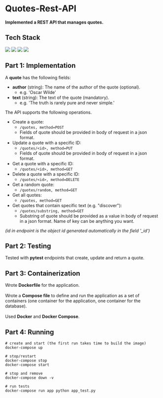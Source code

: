# Quotes-Rest-API

<b>Implemented a REST API that manages quotes.</b>

## Tech Stack

<p>
   <a src="#"><img src="https://img.icons8.com/color/48/000000/python.png"/></a>
<a src="#"><img src="https://img.icons8.com/color/48/000000/flask.png"/></a>
<a src="#"><img src="https://img.icons8.com/color/48/000000/mongodb.png"/></a>
<a src="#"><img src="https://img.icons8.com/color/48/000000/docker.png"/></a>
</p>

## Part 1: Implementation

A <b>quote</b> has the following fields:

* **author** (string): The name of the author of the quote (optional).
    * e.g. 'Oscar Wilde'
* **text** (string): The text of the quote (mandatory). 
    * e.g. 'The truth is rarely pure and never simple.'

The API supports the following operations.

* Create a quote: 
    * ```/quotes, method=POST```
    * Fields of quote should be provided in body of request in a json format.
* Update a quote with a specific ID:
    * ```/quotes/<id>, method=PUT``` 
    * Fields of quote should be provided in body of request in a json format.
* Get a quote with a specific ID: 
    * ```/quotes/<id>, method=GET```
* Delete a quote with a specific ID:
    * ```/quotes/<id>, method=DELETE```
* Get a random quote:
    * ```/quotes/random, method=GET```
* Get all quotes:
    * ```/quotes, method=GET```
* Get quotes that contain specific text (e.g. "discover"):
    * ```/quotes/substring, method=GET```
    * Substring of quote should be provided as a value in body of request in a json format. Name of key can be anything you want. 

<i>(id in endpoint is the object id generated automatically in the field '_id')</i>

## Part 2: Testing

Tested with <b>pytest</b> endpoints that create, update and return a quote. 

## Part 3: Containerization

Wrote <b>Dockerfile</b> for the application. <br><br>
Wrote a <b>Compose file</b> to define and run the application as a set of containers (one container for the application, one container for the database). <br><br>
Used <b>Docker</b> and <b>Docker Compose</b>.

## Part 4: Running
```
# create and start (the first run takes time to build the image)
docker-compose up

# stop/restart
docker-compose stop
docker-compose start

# stop and remove
docker-compose down -v

# run tests
docker-compose run app python app_test.py
```
